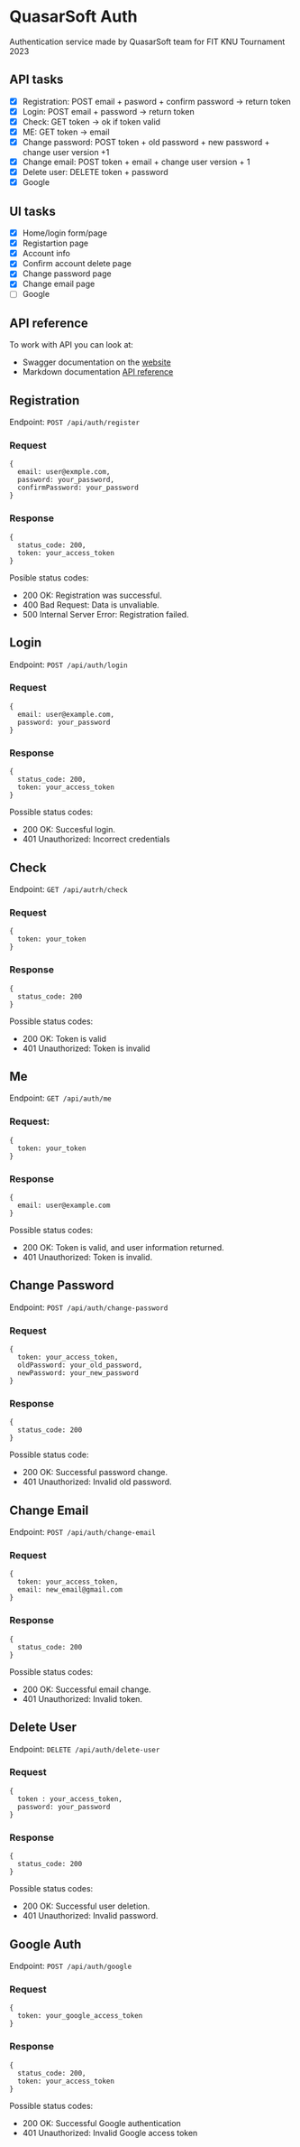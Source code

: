 # QuasarSoft Auth

Authentication service made by QuasarSoft team for FIT KNU Tournament 2023

## API tasks

- [x] Registration: POST email + pasword + confirm password -> return token
- [x] Login: POST email + password -> return token
- [x] Check: GET token -> ok if token valid
- [x] ME: GET token -> email
- [x] Change password: POST token + old password + new password + change user version +1
- [x] Change email: POST token + email + change user version + 1
- [x] Delete user: DELETE token + password
- [x] Google

## UI tasks

- [x] Home/login form/page
- [x] Registartion page
- [x] Account info
- [x] Confirm account delete page
- [x] Change password page
- [x] Change email page
- [ ] Google

## API reference

To work with API you can look at:

- Swagger documentation on the [website](https://fit-knu-tournament.onrender.com/swagger)
- Markdown documentation [API reference](./docs/api.md)

## Registration

Endpoint: `POST /api/auth/register`

### Request
```
{
  email: user@exmple.com,
  password: your_password,
  confirmPassword: your_password
}
```

### Response
```
{
  status_code: 200,
  token: your_access_token
}
```

Posible status codes:
- 200 OK: Registration was successful.
- 400 Bad Request: Data is unvaliable.
- 500 Internal Server Error: Registration failed.

## Login

Endpoint: `POST /api/auth/login`

### Request
```
{
  email: user@example.com,
  password: your_password
}
```

### Response
```
{
  status_code: 200,
  token: your_access_token
}
```

Possible status codes:
- 200 OK: Succesful login.
- 401 Unauthorized: Incorrect credentials

## Check

Endpoint: `GET /api/autrh/check`

### Request
```
{
  token: your_token
}
```

### Response
```
{
  status_code: 200
}
```

Possible status codes:
- 200 OK: Token is valid
- 401 Unauthorized: Token is invalid

## Me

Endpoint: `GET /api/auth/me`

### Request:
```
{
  token: your_token
}
```

### Response
```
{
  email: user@example.com
}
```

Possible status codes:
- 200 OK: Token is valid, and user information returned.
- 401 Unauthorized: Token is invalid.

## Change Password

Endpoint: `POST /api/auth/change-password`

### Request
```
{
  token: your_access_token,
  oldPassword: your_old_password,
  newPassword: your_new_password
}
```

### Response
```
{
  status_code: 200
}
```

Possible status code:
- 200 OK: Successful password change.
- 401 Unauthorized: Invalid old password.

## Change Email

Endpoint: `POST /api/auth/change-email`

### Request
```
{
  token: your_access_token,
  email: new_email@gmail.com
}
```

### Response
```
{
  status_code: 200
}
```

Possible status codes:
- 200 OK: Successful email change.
- 401 Unauthorized: Invalid token.

## Delete User

Endpoint: `DELETE /api/auth/delete-user`

### Request
```
{
  token : your_access_token,
  password: your_password
}
```

### Response
```
{
  status_code: 200
}
```

Possible status codes:
- 200 OK: Successful user deletion.
- 401 Unauthorized: Invalid password.

## Google Auth

Endpoint: `POST /api/auth/google`

### Request
```
{
  token: your_google_access_token
}
```

### Response
```
{
  status_code: 200,
  token: your_access_token
}
```

Possible status codes:
- 200 OK: Successful Google authentication
- 401 Unauthorized: Invalid Google access token

